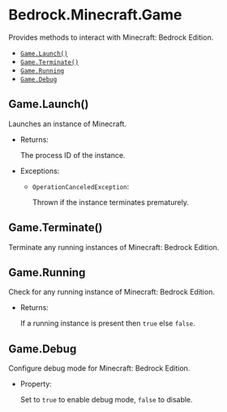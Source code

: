 # Bedrock.Minecraft.Game

Provides methods to interact with Minecraft: Bedrock Edition.

- [`Game.Launch()`](#gamelaunch)
- [`Game.Terminate()`](#gameterminate)
- [`Game.Running`](#gamerunning)
- [`Game.Debug`](#gamedebug)

## Game.Launch()

Launches an instance of Minecraft.

- Returns: 
    
    The process ID of the instance.

- Exceptions:
    
    - `OperationCanceledException`: 
        
        Thrown if the instance terminates prematurely.

## Game.Terminate()

Terminate any running instances of Minecraft: Bedrock Edition.

## Game.Running

Check for any running instance of Minecraft: Bedrock Edition.

- Returns: 
    
    If a running instance is present then `true` else `false`.

## Game.Debug 

Configure debug mode for Minecraft: Bedrock Edition.

- Property: 

    Set to `true` to enable debug mode, `false` to disable.